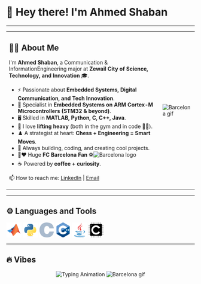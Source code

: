 # 👋 Hey there! I'm Ahmed Shaban  

---

<table>
<tr>
<td>

## 🧑‍💻 About Me  

I'm **Ahmed Shaban**, a Communication & InformationEngineering major at **Zewail City of Science, Technology, and Innovation** 🎓.  

- ⚡ Passionate about **Embedded Systems, Digital Communication, and Tech Innovation**.  
- 🔧 Specialist in **Embedded Systems on ARM Cortex-M Microcontrollers (STM32 & beyond)**.  
- 🖥️ Skilled in **MATLAB, Python, C, C++, Java**.  
- 💪 I love **lifting heavy** (both in the gym and in code 🏋️‍♂️).  
- ♟️ A strategist at heart: **Chess + Engineering = Smart Moves**.  
- 🚀 Always building, coding, and creating cool projects.  
- 💙❤️ Huge **FC Barcelona Fan** ⚽<img src="https://upload.wikimedia.org/wikipedia/en/4/47/FC_Barcelona_%28crest%29.svg" width="25" height="25" alt="Barcelona logo"/>  
- ☕ Powered by **coffee + curiosity**.  

📫 How to reach me: [LinkedIn](#) | [Email](#)  

</td>
<td>
<img src="https://media3.giphy.com/media/v1.Y2lkPTc5MGI3NjExNmdhMmlmNXo4dG81bHYyYzc5MmdrYXk4YjdjeXZxNzc3dmVreHIxMSZlcD12MV9pbnRlcm5hbF9naWZfYnlfaWQmY3Q9Zw/jBOOXxSJfG8kqMxT11/giphy.gif" width="220" alt="Barcelona gif"/>
</td>
</tr>
</table>

---

## ⚙️ Languages and Tools  

<p align="left">
  <img src="https://raw.githubusercontent.com/devicons/devicon/master/icons/matlab/matlab-original.svg" alt="MATLAB" width="40" height="40"/>
  <img src="https://raw.githubusercontent.com/devicons/devicon/master/icons/python/python-original.svg" alt="Python" width="40" height="40"/>
  <img src="https://raw.githubusercontent.com/devicons/devicon/master/icons/c/c-original.svg" alt="C" width="40" height="40"/>
  <img src="https://raw.githubusercontent.com/devicons/devicon/master/icons/cplusplus/cplusplus-original.svg" alt="C++" width="40" height="40"/>
  <img src="https://raw.githubusercontent.com/devicons/devicon/master/icons/java/java-original.svg" alt="Java" width="40" height="40"/>
  <img src="https://raw.githubusercontent.com/devicons/devicon/master/icons/embeddedc/embeddedc-original.svg" alt="Embedded C" width="40" height="40"/>
 
</p>

---
## 🔥 Vibes  

<p align="center">
  <img src="https://readme-typing-svg.demolab.com?font=Fira+Code&size=24&pause=1200&color=00C2FF&width=700&lines=Realized+Barcelona+losing+ruins+my+mood+more+than+my+own+exam+grades.+%F0%9F%94%B5%F0%9F%94%B4%E2%9A%BD" alt="Typing Animation" />
  <img src="https://media2.giphy.com/media/v1.Y2lkPTc5MGI3NjExMmNmMngxM2U0dnA2MWliY2M3dGJzZ2MzaGJqaGlxdzdnZmF0NHEwZSZlcD12MV9pbnRlcm5hbF9naWZfYnlfaWQmY3Q9Zw/lxxOGaDRk4f7R5TkBd/giphy.gif" width="200" alt="Barcelona gif"/>
</p>

